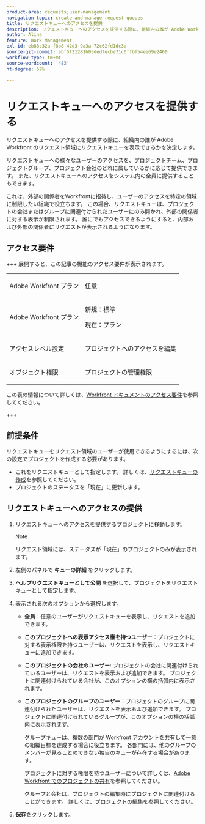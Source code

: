 ```yaml
---
product-area: requests;user-management
navigation-topic: create-and-manage-request-queues
title: リクエストキューへのアクセスを提供
description: リクエストキューへのアクセスを提供する際に、組織内の誰が Adobe Workfront のリクエスト領域にリクエストキューを表示できるかを決定します。
author: Alina
feature: Work Management
exl-id: eb88c32a-f8b8-42d3-9a3a-72c62fd1dc3a
source-git-commit: abf5f21281b05dedfecbe71c6ffbf54ee69e2460
workflow-type: tm+mt
source-wordcount: '483'
ht-degree: 52%

---
```


# リクエストキューへのアクセスを提供する

<!-- Audited: 6/2025 -->

リクエストキューへのアクセスを提供する際に、組織内の誰が Adobe Workfront のリクエスト領域にリクエストキューを表示できるかを決定します。

リクエストキューへの様々なユーザーのアクセスを、プロジェクトチーム、プロジェクトグループ、プロジェクト会社のどれに属しているかに応じて提供できます。 また、リクエストキューへのアクセスをシステム内の全員に提供することもできます。

これは、外部の関係者をWorkfrontに招待し、ユーザーのアクセスを特定の領域に制限したい組織で役立ちます。 この場合、リクエストキューは、プロジェクトの会社またはグループに関連付けられたユーザーにのみ開かれ、外部の関係者に対する表示が制限されます。 誰にでもアクセスできるようにすると、内部および外部の関係者にリクエストが表示されるようになります。

## アクセス要件

+++ 展開すると、この記事の機能のアクセス要件が表示されます。

<table style="table-layout:auto"> 
 <col> 
 <col> 
 <tbody> 
  <tr> 
   <td role="rowheader">Adobe Workfront プラン</td> 
   <td> <p>任意 </p> </td> 
  </tr> 
  <tr> 
   <td role="rowheader">Adobe Workfront プラン</td> 
   <td> 
   <p>新規：標準 </p>
   <p>現在：プラン </p> </td> 
  </tr> 
  <tr> 
   <td role="rowheader">アクセスレベル設定</td> 
   <td> <p>プロジェクトへのアクセスを編集</p> </td> 
  </tr> 
  <tr> 
   <td role="rowheader">オブジェクト権限</td> 
   <td> <p> プロジェクトの管理権限</p> </td> 
  </tr> 
 </tbody> 
</table>

この表の情報について詳しくは、[Workfront ドキュメントのアクセス要件](/help/quicksilver/administration-and-setup/add-users/access-levels-and-object-permissions/access-level-requirements-in-documentation.md)を参照してください。

+++

## 前提条件

リクエストキューをリクエスト領域のユーザーが使用できるようにするには、次の設定でプロジェクトを作成する必要があります。

* これをリクエストキューとして指定します。 詳しくは、[リクエストキューの作成](../../../manage-work/requests/create-and-manage-request-queues/create-request-queue.md)を参照してください。
* プロジェクトのステータスを「現在」に更新します。

## リクエストキューへのアクセスの提供

1. リクエストキューへのアクセスを提供するプロジェクトに移動します。

   >[!NOTE]
   >
   >リクエスト領域には、ステータスが「現在」のプロジェクトのみが表示されます。

1. 左側のパネルで **キューの詳細** をクリックします。
1. **ヘルプリクエストキューとして公開** を選択して、プロジェクトをリクエストキューとして指定します。
1. 表示される次のオプションから選択します。

   * **全員**：任意のユーザーがリクエストキューを表示し、リクエストを追加できます。
   * **このプロジェクトへの表示アクセス権を持つユーザー**：プロジェクトに対する表示権限を持つユーザーは、リクエストを表示し、リクエストキューに追加できます。
   * **このプロジェクトの会社のユーザー**: プロジェクトの会社に関連付けられているユーザーは、リクエストを表示および追加できます。 プロジェクトに関連付けられている会社が、このオプションの横の括弧内に表示されます。
   * **このプロジェクトのグループのユーザー**：プロジェクトのグループに関連付けられたユーザーは、リクエストを表示および追加できます。 プロジェクトに関連付けられているグループが、このオプションの横の括弧内に表示されます。

     グループキューは、複数の部門が Workfront アカウントを共有して一意の組織目標を達成する場合に役立ちます。 各部門には、他のグループのメンバーが見ることのできない独自のキューが存在する場合があります。

     プロジェクトに対する権限を持つユーザーについて詳しくは、[Adobe Workfront でのプロジェクトの共有](../../../workfront-basics/grant-and-request-access-to-objects/share-a-project.md)を参照してください。

     グループと会社は、プロジェクトの編集時にプロジェクトに関連付けることができます。 詳しくは、[プロジェクトの編集](../../../manage-work/projects/manage-projects/edit-projects.md)を参照してください。

1. **保存**&#x200B;をクリックします。
